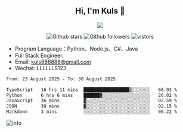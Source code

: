 <h2 align="center"> Hi, I'm Kuls 👋 </h2>
<p align="center">
    <p align="center">
        <img src=" https://avatars.githubusercontent.com/u/42165104?s=460&u=5c7fbf0bce7d4b38a15a44676e6f64b529e47598&v=4"/>
    </p>
    <p align="center">
      <img src="https://img.shields.io/github/stars/hellokuls?style=social" alt="Github stars" />
      <img src="https://img.shields.io/github/followers/hellokuls?style=social" alt="Github followers" />
      <img src="https://visitor-badge.glitch.me/badge?page_id=hellokuls.readme" alt="vistors" />
    </p>
</p>

- Program Language：Python、Node.js、C#、Java
- Full Stack Engineer.
- Email: kuls666888@gmail.com
- Wechat: LLLLLLS123

<!--START_SECTION:waka-->

```txt
From: 23 August 2025 - To: 30 August 2025

TypeScript   16 hrs 11 mins  █████████████████▒░░░░░░░   68.93 %
Python       6 hrs 6 mins    ██████▓░░░░░░░░░░░░░░░░░░   26.02 %
JavaScript   36 mins         ▓░░░░░░░░░░░░░░░░░░░░░░░░   02.59 %
JSON         30 mins         ▓░░░░░░░░░░░░░░░░░░░░░░░░   02.15 %
Markdown     3 mins          ░░░░░░░░░░░░░░░░░░░░░░░░░   00.22 %
```

<!--END_SECTION:waka-->

![info](https://github-readme-stats.vercel.app/api?username=hellokuls&show_icons=true&count_private=true&hide=prs&theme=default_repocard)


